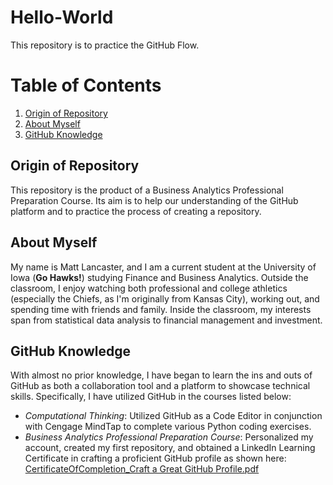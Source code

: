 # Hello-World
This repository is to practice the GitHub Flow. 

# Table of Contents
1. [Origin of Repository](Origin-of-Repository)
2. [About Myself](About-Myself)
3. [GitHub Knowledge](GitHub-Knowledge)
   
## Origin of Repository
This repository is the product of a Business Analytics Professional Preparation Course. Its aim is to help our understanding of the GitHub platform and to practice the process of creating a repository.

## About Myself
My name is Matt Lancaster, and I am a current student at the University of Iowa (**Go Hawks!**) studying Finance and Business Analytics. Outside the classroom, I enjoy watching both professional and college athletics (especially the Chiefs, as I'm originally from Kansas City), working out, and spending time with friends and family. Inside the classroom, my interests span from statistical data analysis to financial management and investment. 

## GitHub Knowledge
With almost no prior knowledge, I have began to learn the ins and outs of GitHub as both a collaboration tool and a platform to showcase technical skills. Specifically, I have utilized GitHub in the courses listed below:
- *Computational Thinking*: Utilized GitHub as a Code Editor in conjunction with Cengage MindTap to complete various Python coding exercises.
- *Business Analytics Professional Preparation Course*: Personalized my account, created my first repository, and obtained a LinkedIn Learning Certificate in crafting a proficient GitHub profile as shown here: [CertificateOfCompletion_Craft a Great GitHub Profile.pdf](https://github.com/mdlancaster/Hello-World/files/14285509/CertificateOfCompletion_Craft.a.Great.GitHub.Profile.pdf)



